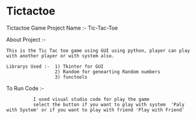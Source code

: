 # Tictactoe
Tictactoe Game 
Project Name :-  Tic-Tac-Toe

About Project :- 
  
    This is the Tic Tac toe game using GUI using python, player can play with another player or with system also.
    
    Librarys Used :-  1) Tkinter for GUI
                      2) Random for genearting Random numbers
                      3) functools 
                      
                     
                    
                 
 To Run Code :- 
 
              I used visual studio code for play the game
              select the button if you want to play with system  'Paly with System' or if you want to play with friend 'Play with Friend'
              
              
              
 
              

